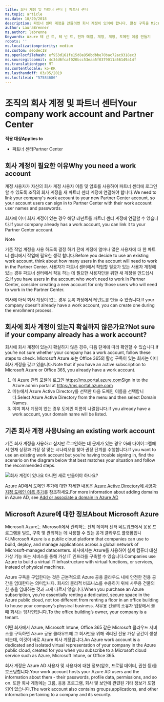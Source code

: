 ```yaml
---
title: 회사 계정 및 파트너 센터 | 파트너 센터
ms.topic: article
ms.date: 10/29/2018
description: 파트너 센터 계정을 만들려면 회사 계정이 있어야 합니다. 활성 구독을 Microsoft Azure 또는 Office 365가 이미 있는 경우 작업 계정입니다.
author: LauraBrenner
ms.author: labrenne
Keywords: Azure 테 넌 트, 테 넌 트, 전자 메일, 계정, 계정, 도메인 이름 만들기
robots: ''
ms.localizationpriority: medium
ms.custom: seodec18
ms.openlocfilehash: ef953d161fe15d8a950bdbbe70bac72ac9318ec3
ms.sourcegitcommit: 4c34d6fcaf020bcc53eaa5f0379011a56149a14f
ms.translationtype: MT
ms.contentlocale: ko-KR
ms.lasthandoff: 03/05/2019
ms.locfileid: "57584686"
---
```

# <a name="your-company-work-account-and-partner-center"></a><span data-ttu-id="acc08-105">조직의 회사 계정 및 파트너 센터</span><span class="sxs-lookup"><span data-stu-id="acc08-105">Your company work account and Partner Center</span></span>  

<span data-ttu-id="acc08-106">**적용 대상**</span><span class="sxs-lookup"><span data-stu-id="acc08-106">**Applies to**</span></span>

-  <span data-ttu-id="acc08-107">파트너 센터</span><span class="sxs-lookup"><span data-stu-id="acc08-107">Partner Center</span></span>

## <a name="why-you-need-a-work-account"></a><span data-ttu-id="acc08-108">회사 계정이 필요한 이유</span><span class="sxs-lookup"><span data-stu-id="acc08-108">Why you need a work account</span></span>

<span data-ttu-id="acc08-109">계정 사용자가 자신의 회사 계정 사용자 이름 및 암호를 사용하여 파트너 센터에 로그인할 수 있도록 조직의 회사 계정을 새 파트너 센터 계정에 연결해야 합니다.</span><span class="sxs-lookup"><span data-stu-id="acc08-109">We need to link your company's work account to your new Partner Center account, so your account users can sign in to Partner Center with their work account user names and passwords.</span></span>

<span data-ttu-id="acc08-110">회사에 이미 회사 계정이 있는 경우 해당 테넌트를 파트너 센터 계정에 연결할 수 있습니다.</span><span class="sxs-lookup"><span data-stu-id="acc08-110">If your company already has a work account, you can link it to your Partner Center account.</span></span> 

> [!NOTE]  
>  <span data-ttu-id="acc08-111">기존 작업 계정을 사용 하도록 결정 하기 전에 계정에 얼마나 많은 사용자에 대 한 파트너 센터에서 작업에 필요한 생각 합니다.</span><span class="sxs-lookup"><span data-stu-id="acc08-111">Before you decide to use an existing work account, think about how many users in the account will need to work in the Partner Center.</span></span> <span data-ttu-id="acc08-112">사용자가 파트너 센터에서 작업할 필요가 있는 사용자 계정에 있는 경우 파트너 센터에서 작동 하는 데 필요한 사용자만을 위한 새 계정을 만드십시오.</span><span class="sxs-lookup"><span data-stu-id="acc08-112">If you have users in the account who won’t need to work in Partner Center, consider creating a new account for only those users who will need to work in the Partner Center.</span></span>

<span data-ttu-id="acc08-113">회사에 아직 회사 계정이 없는 경우 등록 과정에서 테넌트를 만들 수 있습니다.</span><span class="sxs-lookup"><span data-stu-id="acc08-113">If your company doesn’t already have a work account, you can create one during the enrollment process.</span></span> 

## <a name="not-sure-if-your-company-already-has-a-work-account"></a><span data-ttu-id="acc08-114">회사에 회사 계정이 있는지 확실하지 않은가요?</span><span class="sxs-lookup"><span data-stu-id="acc08-114">Not sure if your company already has a work account?</span></span>

<span data-ttu-id="acc08-115">회사에 회사 계정이 있는지 확실하지 않은 경우, 다음 단계에 따라 확인할 수 있습니다.</span><span class="sxs-lookup"><span data-stu-id="acc08-115">If you’re not sure whether your company has a work account, follow these steps to check.</span></span> <span data-ttu-id="acc08-116">Microsoft Azure 또는 Office 365의 활성 구독이 있는 회사는 이미 회사 계정을 갖고 있습니다.</span><span class="sxs-lookup"><span data-stu-id="acc08-116">Note that if you have an active subscription to Microsoft Azure or Office 365, you already have a work account.</span></span>
1.  <span data-ttu-id="acc08-117">에 Azure 관리 포털에 로그인 https://ms.portal.azure.com</span><span class="sxs-lookup"><span data-stu-id="acc08-117">Sign in to the Azure admin portal at https://ms.portal.azure.com</span></span>
2.  <span data-ttu-id="acc08-118">메뉴에서 Azure Active Directory를 선택한 다음 도메인 이름을 선택합니다.</span><span class="sxs-lookup"><span data-stu-id="acc08-118">Select Azure Active Directory from the menu and then select Domain Names.</span></span>
3.  <span data-ttu-id="acc08-119">이미 회사 계정이 있는 경우 도메인 이름이 나열됩니다.</span><span class="sxs-lookup"><span data-stu-id="acc08-119">If you already have a work account, your domain name will be listed.</span></span>

## <a name="using-an-existing-work-account"></a><span data-ttu-id="acc08-120">기존 회사 계정 사용</span><span class="sxs-lookup"><span data-stu-id="acc08-120">Using an existing work account</span></span>

<span data-ttu-id="acc08-121">기존 회사 계정을 사용하고 싶지만 로그인하는 데 문제가 있는 경우 아래 다이어그램에서 현재 상황과 가장 잘 맞는 시나리오를 찾아 권장 단계를 수행합니다.</span><span class="sxs-lookup"><span data-stu-id="acc08-121">If you want to use an existing work account but you’re having trouble signing in, find the scenario on the diagram below that best matches your situation and follow the recommended steps.</span></span> 

![회사 계정이 있나요 아니면 새로 만들어야 하나요?](images/onboardingAADFlow.png)

<span data-ttu-id="acc08-123">Azure AD에서 도메인 추가에 대한 자세한 내용은 [Azure Active Directory에 사용자 지정 도메인 이름 추가](https://docs.microsoft.com/azure/active-directory/active-directory-add-domain)를 참조하세요.</span><span class="sxs-lookup"><span data-stu-id="acc08-123">For more information about adding domains in Azure AD, see [Add or associate a domain in Azure AD](https://docs.microsoft.com/azure/active-directory/active-directory-add-domain)</span></span>

## <a name="about-microsoft-azure"></a><span data-ttu-id="acc08-124">Microsoft Azure에 대한 정보</span><span class="sxs-lookup"><span data-stu-id="acc08-124">About Microsoft Azure</span></span>

<span data-ttu-id="acc08-125">Microsoft Azure는 Microsoft에서 관리하는 전체 데이터 센터 네트워크에서 응용 프로그램을 빌드, 구축 및 관리하는 데 사용할 수 있는 공개 클라우드 플랫폼입니다.</span><span class="sxs-lookup"><span data-stu-id="acc08-125">Microsoft Azure is a public cloud platform that companies can use to build, deploy, and manage applications across a global network of Microsoft-managed datacenters.</span></span> <span data-ttu-id="acc08-126">회사에서는 Azure를 사용하여 실제 컴퓨터 대신 가상 기능 또는 서비스를 통해 가상 IT 인프라를 구축할 수 있습니다.</span><span class="sxs-lookup"><span data-stu-id="acc08-126">Companies use Azure to build a virtual IT infrastructure with virtual functions, or services, instead of physical machines.</span></span> 

<span data-ttu-id="acc08-127">Azure 구독을 구입한다는 것은 근본적으로 Azure 공용 클라우드 내에 안전한 전용 공간을 임대한다는 의미입니다. 회사의 물리적 비즈니스를 수용하기 위해 사무용 건물의 한 층을 임대하는 것과 크게 다르지 않습니다.</span><span class="sxs-lookup"><span data-stu-id="acc08-127">When you purchase an Azure subscription, you’re essentially renting a dedicated, secure space in the Azure public cloud, not too different from renting a floor in an office building to house your company’s physical business.</span></span> <span data-ttu-id="acc08-128">사무용 건물의 소유자 입장에서 볼 때 회사는 임차인입니다.</span><span class="sxs-lookup"><span data-stu-id="acc08-128">To the office building’s owner, your company is a tenant.</span></span> 

<span data-ttu-id="acc08-129">어떤 회사에서 Azure, Microsoft Intune, Office 365 같은 Microsoft 클라우드 서비스를 구독하면 Azure 공용 클라우드에 그 회사만을 위해 격리된 전용 가상 공간이 생성되는데, 이것이 바로 Azure 회사 계정입니다.</span><span class="sxs-lookup"><span data-stu-id="acc08-129">An Azure work account is a dedicated and isolated virtual representation of your company in the Azure public cloud, created for you when you subscribe to a Microsoft cloud service such as Azure, Microsoft Intune, or Office 365.</span></span> 

<span data-ttu-id="acc08-130">회사 계정은 Azure AD 사용자 및 사용자에 대한 정보(암호, 프로필 데이터, 권한 등)를 호스팅합니다.</span><span class="sxs-lookup"><span data-stu-id="acc08-130">Your work account hosts your Azure AD users and the information about them - their passwords, profile data, permissions, and so on.</span></span> <span data-ttu-id="acc08-131">또한 회사 계정에는 그룹, 응용 프로그램, 회사 및 보안에 관련된 기타 정보가 포함되어 있습니다.</span><span class="sxs-lookup"><span data-stu-id="acc08-131">The work account also contains groups,applications, and other information pertaining to a company and its security.</span></span> 
